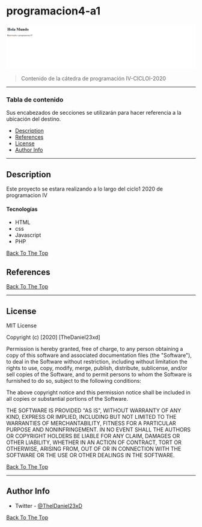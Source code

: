 # programacion4-a1

![Project Image](img/Captura.PNG)

> Contenido de la cátedra de programación IV-CICLOI-2020

---

### Tabla de contenido
Sus encabezados de secciones se utilizarán para hacer referencia a la ubicación del destino.

- [Description](#descripción)
- [References](#referencias)
- [License](#licencia)
- [Author Info](#información-del-autor)

---

## Description

Este proyecto se estara realizando a lo largo del ciclo1 2020 de programacion IV

#### Tecnologías

- HTML
- css
- Javascript
- PHP

[Back To The Top](#programacion4-a1)


## References
[Back To The Top](#programacion4-a1)

---

## License

MIT License

Copyright (c) [2020] [TheDaniel23xd]

Permission is hereby granted, free of charge, to any person obtaining a copy
of this software and associated documentation files (the "Software"), to deal
in the Software without restriction, including without limitation the rights
to use, copy, modify, merge, publish, distribute, sublicense, and/or sell
copies of the Software, and to permit persons to whom the Software is
furnished to do so, subject to the following conditions:

The above copyright notice and this permission notice shall be included in all
copies or substantial portions of the Software.

THE SOFTWARE IS PROVIDED "AS IS", WITHOUT WARRANTY OF ANY KIND, EXPRESS OR
IMPLIED, INCLUDING BUT NOT LIMITED TO THE WARRANTIES OF MERCHANTABILITY,
FITNESS FOR A PARTICULAR PURPOSE AND NONINFRINGEMENT. IN NO EVENT SHALL THE
AUTHORS OR COPYRIGHT HOLDERS BE LIABLE FOR ANY CLAIM, DAMAGES OR OTHER
LIABILITY, WHETHER IN AN ACTION OF CONTRACT, TORT OR OTHERWISE, ARISING FROM,
OUT OF OR IN CONNECTION WITH THE SOFTWARE OR THE USE OR OTHER DEALINGS IN THE
SOFTWARE.

[Back To The Top](#programacion4-a1)

---

## Author Info

- Twitter - [@ThelDaniel23xD](https://twitter.com/ThelDaniel23xD)

[Back To The Top](#programacion4-a1)